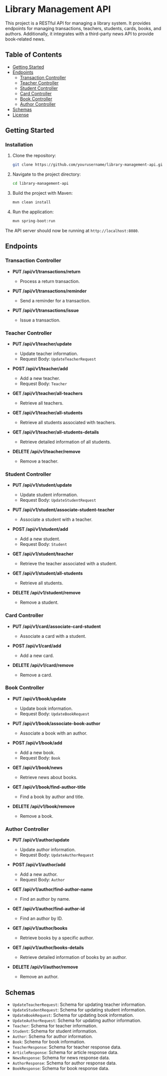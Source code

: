 # Library Management API

This project is a RESTful API for managing a library system. It provides endpoints for managing transactions, teachers, students, cards, books, and authors. Additionally, it integrates with a third-party news API to provide book-related news.

## Table of Contents

- [Getting Started](#getting-started)
- [Endpoints](#endpoints)
  - [Transaction Controller](#transaction-controller)
  - [Teacher Controller](#teacher-controller)
  - [Student Controller](#student-controller)
  - [Card Controller](#card-controller)
  - [Book Controller](#book-controller)
  - [Author Controller](#author-controller)
- [Schemas](#schemas)
- [License](#license)

## Getting Started

### Installation

1. Clone the repository:
    ```sh
    git clone https://github.com/yourusername/library-management-api.git
    ```

2. Navigate to the project directory:
    ```sh
    cd library-management-api
    ```

3. Build the project with Maven:
    ```sh
    mvn clean install
    ```

4. Run the application:
    ```sh
    mvn spring-boot:run
    ```

The API server should now be running at `http://localhost:8080`.

## Endpoints

### Transaction Controller

- **PUT /api/v1/transactions/return**
  - Process a return transaction.

- **PUT /api/v1/transactions/reminder**
  - Send a reminder for a transaction.

- **PUT /api/v1/transactions/issue**
  - Issue a transaction.

### Teacher Controller

- **PUT /api/v1/teacher/update**
  - Update teacher information.
  - Request Body: `UpdateTeacherRequest`

- **POST /api/v1/teacher/add**
  - Add a new teacher.
  - Request Body: `Teacher`

- **GET /api/v1/teacher/all-teachers**
  - Retrieve all teachers.

- **GET /api/v1/teacher/all-students**
  - Retrieve all students associated with teachers.

- **GET /api/v1/teacher/all-students-details**
  - Retrieve detailed information of all students.

- **DELETE /api/v1/teacher/remove**
  - Remove a teacher.

### Student Controller

- **PUT /api/v1/student/update**
  - Update student information.
  - Request Body: `UpdateStudentRequest`

- **PUT /api/v1/student/associate-student-teacher**
  - Associate a student with a teacher.

- **POST /api/v1/student/add**
  - Add a new student.
  - Request Body: `Student`

- **GET /api/v1/student/teacher**
  - Retrieve the teacher associated with a student.

- **GET /api/v1/student/all-students**
  - Retrieve all students.

- **DELETE /api/v1/student/remove**
  - Remove a student.

### Card Controller

- **PUT /api/v1/card/associate-card-student**
  - Associate a card with a student.

- **POST /api/v1/card/add**
  - Add a new card.

- **DELETE /api/v1/card/remove**
  - Remove a card.

### Book Controller

- **PUT /api/v1/book/update**
  - Update book information.
  - Request Body: `UpdateBookRequest`

- **PUT /api/v1/book/associate-book-author**
  - Associate a book with an author.

- **POST /api/v1/book/add**
  - Add a new book.
  - Request Body: `Book`

- **GET /api/v1/book/news**
  - Retrieve news about books.

- **GET /api/v1/book/find-author-title**
  - Find a book by author and title.

- **DELETE /api/v1/book/remove**
  - Remove a book.

### Author Controller

- **PUT /api/v1/author/update**
  - Update author information.
  - Request Body: `UpdateAuthorRequest`

- **POST /api/v1/author/add**
  - Add a new author.
  - Request Body: `Author`

- **GET /api/v1/author/find-author-name**
  - Find an author by name.

- **GET /api/v1/author/find-author-id**
  - Find an author by ID.

- **GET /api/v1/author/books**
  - Retrieve books by a specific author.

- **GET /api/v1/author/books-details**
  - Retrieve detailed information of books by an author.

- **DELETE /api/v1/author/remove**
  - Remove an author.

## Schemas

- `UpdateTeacherRequest`: Schema for updating teacher information.
- `UpdateStudentRequest`: Schema for updating student information.
- `UpdateBookRequest`: Schema for updating book information.
- `UpdateAuthorRequest`: Schema for updating author information.
- `Teacher`: Schema for teacher information.
- `Student`: Schema for student information.
- `Author`: Schema for author information.
- `Book`: Schema for book information.
- `TeacherResponse`: Schema for teacher response data.
- `ArticleResponse`: Schema for article response data.
- `NewsResponse`: Schema for news response data.
- `AuthorResponse`: Schema for author response data.
- `BookResponse`: Schema for book response data.
